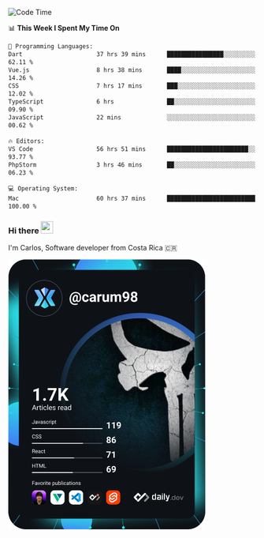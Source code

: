 
<!--START_SECTION:waka-->
![Code Time](http://img.shields.io/badge/Code%20Time-10%2C052%20hrs%2043%20mins-blue)

📊 **This Week I Spent My Time On** 

```text
💬 Programming Languages: 
Dart                     37 hrs 39 mins      ████████████████░░░░░░░░░   62.11 % 
Vue.js                   8 hrs 38 mins       ████░░░░░░░░░░░░░░░░░░░░░   14.26 % 
CSS                      7 hrs 17 mins       ███░░░░░░░░░░░░░░░░░░░░░░   12.02 % 
TypeScript               6 hrs               ██░░░░░░░░░░░░░░░░░░░░░░░   09.90 % 
JavaScript               22 mins             ░░░░░░░░░░░░░░░░░░░░░░░░░   00.62 % 

🔥 Editors: 
VS Code                  56 hrs 51 mins      ███████████████████████░░   93.77 % 
PhpStorm                 3 hrs 46 mins       ██░░░░░░░░░░░░░░░░░░░░░░░   06.23 % 

💻 Operating System: 
Mac                      60 hrs 37 mins      █████████████████████████   100.00 % 
```


<!--END_SECTION:waka-->

### Hi there <img src="https://media.giphy.com/media/hvRJCLFzcasrR4ia7z/giphy.gif" width="25px" height="25px">

I'm Carlos, Software developer from Costa Rica 🇨🇷

<a href="https://app.daily.dev/carum98"><img src="https://github.com/carum98/carum98/blob/main/devcard.svg" width="400" alt="Carlos Umaña Acevedo's Dev Card"/></a>
